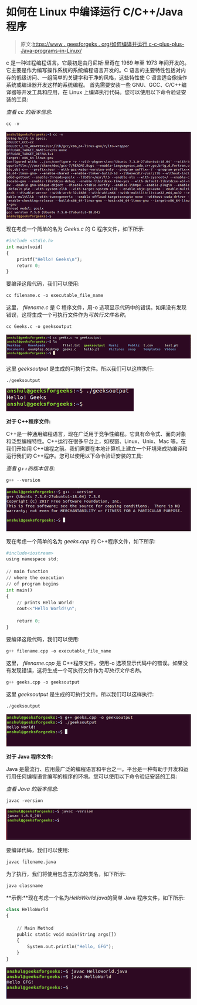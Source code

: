 # 如何在 Linux 中编译运行 C/C++/Java 程序

> 原文:[https://www . geesforgeks . org/如何编译并运行 c-c-plus-plus-Java-programs-in-Linux/](https://www.geeksforgeeks.org/how-to-compile-and-run-c-c-plus-plus-java-programs-in-linux/)

c 是一种过程编程语言。它最初是由丹尼斯·里奇在 1969 年至 1973 年间开发的。它主要是作为编写操作系统的系统编程语言开发的。C 语言的主要特性包括对内存的低级访问、一组简单的关键字和干净的风格，这些特性使 C 语言适合像操作系统或编译器开发这样的系统编程。
首先需要安装一些 GNU、GCC、C/C++编译器等开发工具和应用，在 Linux 上编译执行代码。您可以使用以下命令验证安装的工具:

*查看 cc 的版本信息:*

```py
cc -v
```

[![](img/50b6f2da957c684dc2343c6e715e0851.png)](https://media.geeksforgeeks.org/wp-content/uploads/20190308155301/how-1.png)

现在考虑一个简单的名为 *Geeks.c* 的 C 程序文件，如下所示:

```py
#include <stdio.h> 
int main(void) 
{ 
    printf("Hello! Geeks\n"); 
    return 0; 
} 
```

要编译这段代码，我们可以使用:

```py
cc filename.c -o executable_file_name
```

这里， *filename.c* 是 C 程序文件，用-o 选项显示代码中的错误。如果没有发现错误，这将生成一个可执行文件作为*可执行文件名称*。

```py
cc Geeks.c -o geeksoutput
```

[![](img/11a77d17469ea61bf0c7a8c3d47bed17.png)](https://media.geeksforgeeks.org/wp-content/uploads/20190308155303/how-2.png)

这里 *geeksoutput* 是生成的可执行文件。所以我们可以这样执行:

```py
./geeksoutput
```

[![](img/f014f541c6c00cc92d1ebad28a65c759.png)](https://media.geeksforgeeks.org/wp-content/uploads/20190308155304/how-3.png)

**对于 C++程序文件:**

C++是一种通用编程语言，现在广泛用于竞争性编程。它具有命令式、面向对象和泛型编程特性。C++运行在很多平台上，如视窗、Linux、Unix、Mac 等。在我们开始用 C++编程之前。我们需要在本地计算机上建立一个环境来成功编译和运行我们的 C++程序。您可以使用以下命令验证安装的工具:

*查看 g++的版本信息:*

```py
g++ --version
```

[![](img/647093a36fed256aa2f7707a90ffa9a7.png)](https://media.geeksforgeeks.org/wp-content/uploads/20190308170121/how-4.png)

现在考虑一个简单的名为 *geeks.cpp* 的 C++程序文件，如下所示:

```py
#include<iostream>  
using namespace std; 

// main function
// where the execution
// of program begins 
int main() 
{ 
    // prints Hello World!
    cout<<"Hello World!\n"; 

    return 0; 
} 
```

要编译这段代码，我们可以使用:

```py
g++ filename.cpp -o executable_file_name
```

这里， *filename.cpp* 是 C++程序文件，使用-o 选项显示代码中的错误。如果没有发现错误，这将生成一个可执行文件作为*可执行文件名称*。

```py
g++ geeks.cpp -o geeksoutput
```

这里 *geeksoutput* 是生成的可执行文件。所以我们可以这样执行:

```py
./geeksoutput
```

[![](img/55803e910ee525f08f8031bb329c9f1c.png)](https://media.geeksforgeeks.org/wp-content/uploads/20190308170122/how-5.png)

**对于 Java 程序文件:**

Java 是最流行、应用最广泛的编程语言和平台之一。平台是一种有助于开发和运行用任何编程语言编写的程序的环境。您可以使用以下命令验证安装的工具:

*查看 Java 的版本信息:*

```py
javac -version
```

[![](img/06a9920f0f83421a91a0cfc01ee96191.png)](https://media.geeksforgeeks.org/wp-content/uploads/20190308172538/how-6.png)

要编译代码，我们可以使用:

```py
javac filename.java
```

为了执行，我们将使用包含主方法的类名，如下所示:

```py
java classname
```

**示例:**现在考虑一个名为*HelloWorld.java*的简单 Java 程序文件，如下所示:

```py
class HelloWorld 
{ 

    // Main Method
    public static void main(String args[]) 
    { 
        System.out.println("Hello, GFG"); 
    } 
} 
```

[![](img/9f57b9a56ceb2ca47ecb804c8bdf307b.png)](https://media.geeksforgeeks.org/wp-content/uploads/20190308172539/how-7.png)
